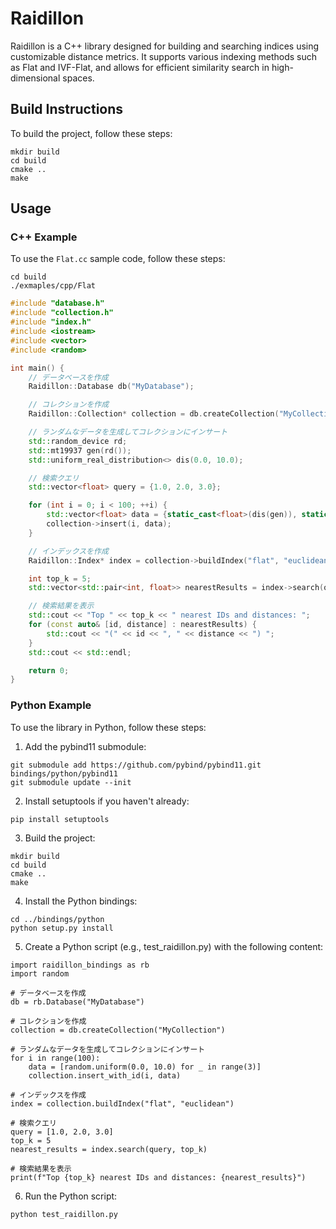 # Raidillon

Raidillon is a C++ library designed for building and searching indices using customizable distance metrics. It supports various indexing methods such as Flat and IVF-Flat, and allows for efficient similarity search in high-dimensional spaces.

## Build Instructions

To build the project, follow these steps:
```
mkdir build
cd build
cmake ..
make
```

## Usage

### C++ Example
To use the `Flat.cc` sample code, follow these steps:
```
cd build
./exmaples/cpp/Flat
```

```flat.cc
#include "database.h"
#include "collection.h"
#include "index.h"
#include <iostream>
#include <vector>
#include <random>

int main() {
    // データベースを作成
    Raidillon::Database db("MyDatabase");

    // コレクションを作成
    Raidillon::Collection* collection = db.createCollection("MyCollection");

    // ランダムなデータを生成してコレクションにインサート
    std::random_device rd;
    std::mt19937 gen(rd());
    std::uniform_real_distribution<> dis(0.0, 10.0);

    // 検索クエリ
    std::vector<float> query = {1.0, 2.0, 3.0};

    for (int i = 0; i < 100; ++i) {
        std::vector<float> data = {static_cast<float>(dis(gen)), static_cast<float>(dis(gen)), static_cast<float>(dis(gen))};
        collection->insert(i, data);
    }

    // インデックスを作成
    Raidillon::Index* index = collection->buildIndex("flat", "euclidean");

    int top_k = 5;
    std::vector<std::pair<int, float>> nearestResults = index->search(query, top_k);

    // 検索結果を表示
    std::cout << "Top " << top_k << " nearest IDs and distances: ";
    for (const auto& [id, distance] : nearestResults) {
        std::cout << "(" << id << ", " << distance << ") ";
    }
    std::cout << std::endl;

    return 0;
}
```

### Python Example
To use the library in Python, follow these steps:

1. Add the pybind11 submodule:
```
git submodule add https://github.com/pybind/pybind11.git bindings/python/pybind11
git submodule update --init
```

2. Install setuptools if you haven't already:
```
pip install setuptools
```

3. Build the project:
```
mkdir build
cd build
cmake ..
make
```

4. Install the Python bindings:
```
cd ../bindings/python
python setup.py install
```

5. Create a Python script (e.g., test_raidillon.py) with the following content:
```
import raidillon_bindings as rb
import random

# データベースを作成
db = rb.Database("MyDatabase")

# コレクションを作成
collection = db.createCollection("MyCollection")

# ランダムなデータを生成してコレクションにインサート
for i in range(100):
    data = [random.uniform(0.0, 10.0) for _ in range(3)]
    collection.insert_with_id(i, data)

# インデックスを作成
index = collection.buildIndex("flat", "euclidean")

# 検索クエリ
query = [1.0, 2.0, 3.0]
top_k = 5
nearest_results = index.search(query, top_k)

# 検索結果を表示
print(f"Top {top_k} nearest IDs and distances: {nearest_results}")
```

6. Run the Python script:
```
python test_raidillon.py
```